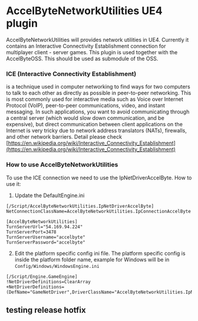 # AccelByteNetworkUtilities UE4 plugin #

AccelByteNetworkUtilities will provides network utilities in UE4. Currently it contains an Interactive Connectivity Establishment connection for multiplayer client - server games. This plugin is used together with the AccelByteOSS. This should be used as submodule of the OSS.

### ICE (Interactive Connectivity Establishment) ###

is a technique used in computer networking to find ways for two computers to talk to each other as directly as possible in peer-to-peer networking. This is most commonly used for interactive media such as Voice over Internet Protocol (VoIP), peer-to-peer communications, video, and instant messaging. In such applications, you want to avoid communicating through a central server (which would slow down communication, and be expensive), but direct communication between client applications on the Internet is very tricky due to network address translators (NATs), firewalls, and other network barriers.
Detail please check [https://en.wikipedia.org/wiki/Interactive_Connectivity_Establishment](https://en.wikipedia.org/wiki/Interactive_Connectivity_Establishment)

### How to use AccelByteNetworkUtilities ###

To use the ICE connection we need to use the IpNetDriverAccelByte. How to use it:
1. Update the DefaultEngine.ini
```
[/Script/AccelByteNetworkUtilities.IpNetDriverAccelByte]
NetConnectionClassName=AccelByteNetworkUtilities.IpConnectionAccelByte

[AccelByteNetworkUtilities]
TurnServerUrl="54.169.94.224"
TurnServerPort=3478
TurnServerUsername="accelbyte"
TurnServerPassword="accelbyte"
```

2. Edit the platform specific config ini file. The platform specific config is inside the platform folder name, example for Windows will be in ```Config/Windows/WindowsEngine.ini```
```
[/Script/Engine.GameEngine]
!NetDriverDefinitions=ClearArray
+NetDriverDefinitions=(DefName="GameNetDriver",DriverClassName="AccelByteNetworkUtilities.IpNetDriverAccelByte",DriverClassNameFallback="OnlineSubsystemUtils.IpNetDriver")
```

## testing release hotfix